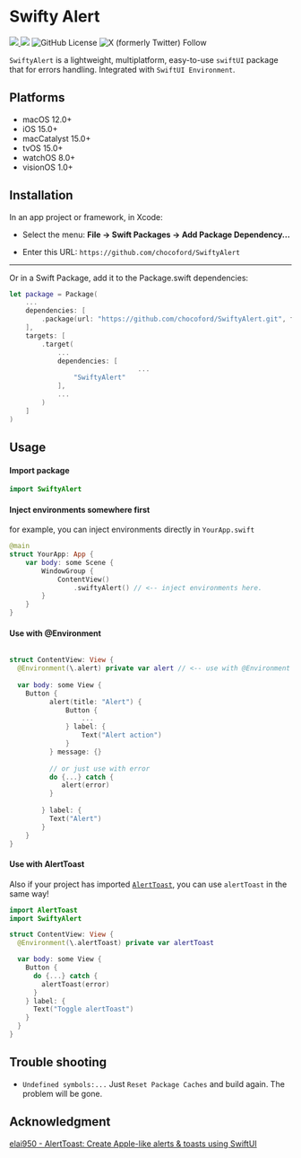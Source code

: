 # Swifty Alert

[![](https://img.shields.io/endpoint?url=https%3A%2F%2Fswiftpackageindex.com%2Fapi%2Fpackages%2Fchocoford%2FSwiftyAlert%2Fbadge%3Ftype%3Dswift-versions) ](https://swiftpackageindex.com/chocoford/SwiftyAlert) [![](https://img.shields.io/endpoint?url=https%3A%2F%2Fswiftpackageindex.com%2Fapi%2Fpackages%2Fchocoford%2FSwiftyAlert%2Fbadge%3Ftype%3Dplatforms)](https://swiftpackageindex.com/chocoford/SwiftyAlert) ![GitHub License](https://img.shields.io/github/license/chocoford/SwiftyAlert) ![X (formerly Twitter) Follow](https://img.shields.io/twitter/follow/dove_zachary?label=Chocoford)

`SwiftyAlert` is a lightweight, multiplatform, easy-to-use `swiftUI` package that for errors handling. Integrated with `SwiftUI Environment`.



## Platforms

* macOS 12.0+
* iOS 15.0+
* macCatalyst 15.0+
* tvOS 15.0+
* watchOS 8.0+
* visionOS 1.0+



## Installation

In an app project or framework, in Xcode:

* Select the menu: **File → Swift Packages → Add Package Dependency...**

* Enter this URL: `https://github.com/chocoford/SwiftyAlert`

---

Or in a Swift Package, add it to the Package.swift dependencies:

```swift
let package = Package(
    ...
    dependencies: [
        .package(url: "https://github.com/chocoford/SwiftyAlert.git", from: "1.0.0"),
    ],
    targets: [
        .target(
            ...
            dependencies: [
								...
                "SwiftyAlert"
            ],
            ...
        )
    ]
)
```



## Usage

#### Import package

```swift
import SwiftyAlert
```



#### Inject environments somewhere first

for example, you can inject environments directly in `YourApp.swift`

```swift
@main
struct YourApp: App {
    var body: some Scene {
        WindowGroup {
            ContentView()
                .swiftyAlert() // <-- inject environments here.
        }
    }
}
```



#### Use with @Environment

```swift

struct ContentView: View {
  @Environment(\.alert) private var alert // <-- use with @Environment
  
  var body: some View {
	Button {
          alert(title: "Alert") {
              Button {
                  ...
              } label: {
                  Text("Alert action")
              }
          } message: {}
          
          // or just use with error
          do {...} catch {
             alert(error)
          }
          
        } label: {
          Text("Alert")
        }
    }
}
```



#### Use with AlertToast

Also if your project has imported [`AlertToast`](https://github.com/elai950/AlertToast.git), you can use `alertToast` in the same way!

```swift
import AlertToast
import SwiftyAlert

struct ContentView: View {
  @Environment(\.alertToast) private var alertToast

  var body: some View {
    Button {
      do {...} catch {
        alertToast(error) 
      }
    } label: {
      Text("Toggle alertToast")
    }
  }
}
```



## Trouble shooting

* `Undefined symbols:...` 
  Just `Reset Package Caches` and build again. The problem will be gone.



## Acknowledgment

[elai950 - AlertToast: Create Apple-like alerts & toasts using SwiftUI](https://github.com/elai950/AlertToast)

